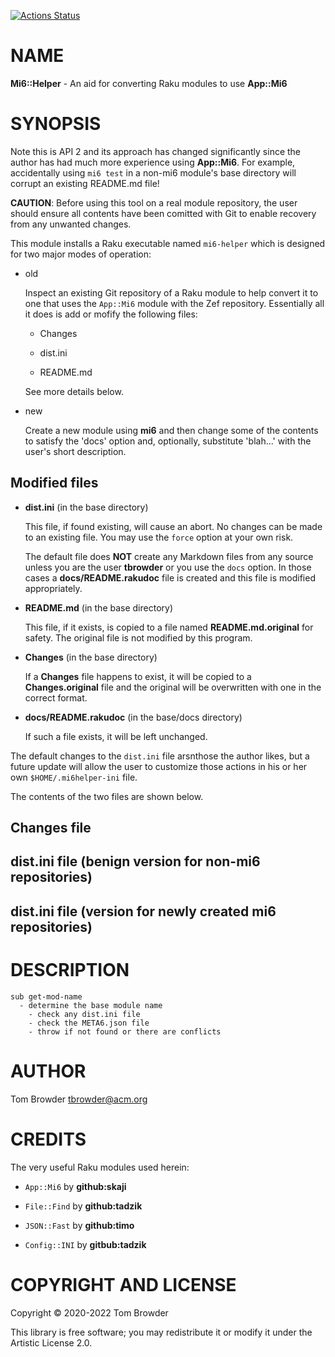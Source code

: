 [![Actions Status](https://github.com/tbrowder/Mi6-Helper/workflows/test/badge.svg)](https://github.com/tbrowder/Mi6-Helper/actions)

NAME
====

**Mi6::Helper** - An aid for converting Raku modules to use **App::Mi6**

SYNOPSIS
========

Note this is API 2 and its approach has changed significantly since the author has had much more experience using **App::Mi6**. For example, accidentally using `mi6 test` in a non-mi6 module's base directory will corrupt an existing README.md file!

**CAUTION**: Before using this tool on a real module repository, the user should ensure all contents have been comitted with Git to enable recovery from any unwanted changes.

This module installs a Raku executable named `mi6-helper` which is designed for two major modes of operation: 

  * old

    Inspect an existing Git repository of a Raku module to help convert it to one that uses the `App::Mi6` module with the Zef repository. Essentially all it does is add or mofify the following files:

      * Changes

      * dist.ini

      * README.md

    See more details below.

  * new

    Create a new module using **mi6** and then change some of the contents to satisfy the 'docs' option and, optionally, substitute 'blah...' with the user's short description.

Modified files
--------------

  * **dist.ini** (in the base directory)

    This file, if found existing, will cause an abort. No changes can be made to an existing file. You may use the `force` option at your own risk.

    The default file does **NOT** create any Markdown files from any source unless you are the user **tbrowder** or you use the `docs` option. In those cases a **docs/README.rakudoc** file is created and this file is modified appropriately.

  * **README.md** (in the base directory)

    This file, if it exists, is copied to a file named **README.md.original** for safety. The original file is not modified by this program.

  * **Changes** (in the base directory)

    If a **Changes** file happens to exist, it will be copied to a **Changes.original** file and the original will be overwritten with one in the correct format.

  * **docs/README.rakudoc** (in the base/docs directory)

    If such a file exists, it will be left unchanged.

The default changes to the `dist.ini` file arsnthose the author likes, but a future update will allow the user to customize those actions in his or her own `$HOME/.mi6helper-ini` file.

The contents of the two files are shown below.

**Changes** file
----------------

**dist.ini** file (benign version for non-mi6 repositories)
-----------------------------------------------------------

**dist.ini** file (version for newly created mi6 repositories)
--------------------------------------------------------------

DESCRIPTION
===========

    sub get-mod-name
      - determine the base module name
        - check any dist.ini file
        - check the META6.json file
        - throw if not found or there are conflicts

AUTHOR
======

Tom Browder <tbrowder@acm.org>

CREDITS
=======

The very useful Raku modules used herein:

  * `App::Mi6` by **github:skaji**

  * `File::Find` by **github:tadzik**

  * `JSON::Fast` by **github:timo**

  * `Config::INI` by **gitbub:tadzik**

COPYRIGHT AND LICENSE
=====================

Copyright &#x00A9; 2020-2022 Tom Browder

This library is free software; you may redistribute it or modify it under the Artistic License 2.0.

